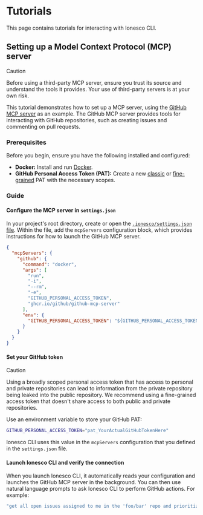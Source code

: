 # Tutorials

This page contains tutorials for interacting with Ionesco CLI.

## Setting up a Model Context Protocol (MCP) server

> [!CAUTION]
> Before using a third-party MCP server, ensure you trust its source and understand the tools it provides. Your use of third-party servers is at your own risk.

This tutorial demonstrates how to set up a MCP server, using the [GitHub MCP server](https://github.com/github/github-mcp-server) as an example. The GitHub MCP server provides tools for interacting with GitHub repositories, such as creating issues and commenting on pull requests.

### Prerequisites

Before you begin, ensure you have the following installed and configured:

- **Docker:** Install and run [Docker].
- **GitHub Personal Access Token (PAT):** Create a new [classic] or [fine-grained] PAT with the necessary scopes.

[Docker]: https://www.docker.com/
[classic]: https://github.com/settings/tokens/new
[fine-grained]: https://github.com/settings/personal-access-tokens/new

### Guide

#### Configure the MCP server in `settings.json`

In your project's root directory, create or open the [`.ionesco/settings.json` file](./configuration.md). Within the file, add the `mcpServers` configuration block, which provides instructions for how to launch the GitHub MCP server.

```json
{
  "mcpServers": {
    "github": {
      "command": "docker",
      "args": [
        "run",
        "-i",
        "--rm",
        "-e",
        "GITHUB_PERSONAL_ACCESS_TOKEN",
        "ghcr.io/github/github-mcp-server"
      ],
      "env": {
        "GITHUB_PERSONAL_ACCESS_TOKEN": "${GITHUB_PERSONAL_ACCESS_TOKEN}"
      }
    }
  }
}
```

#### Set your GitHub token

> [!CAUTION]
> Using a broadly scoped personal access token that has access to personal and private repositories can lead to information from the private repository being leaked into the public repository. We recommend using a fine-grained access token that doesn't share access to both public and private repositories.

Use an environment variable to store your GitHub PAT:

```bash
GITHUB_PERSONAL_ACCESS_TOKEN="pat_YourActualGitHubTokenHere"
```

Ionesco CLI uses this value in the `mcpServers` configuration that you defined in the `settings.json` file.

#### Launch Ionesco CLI and verify the connection

When you launch Ionesco CLI, it automatically reads your configuration and launches the GitHub MCP server in the background. You can then use natural language prompts to ask Ionesco CLI to perform GitHub actions. For example:

```bash
"get all open issues assigned to me in the 'foo/bar' repo and prioritize them"
```
